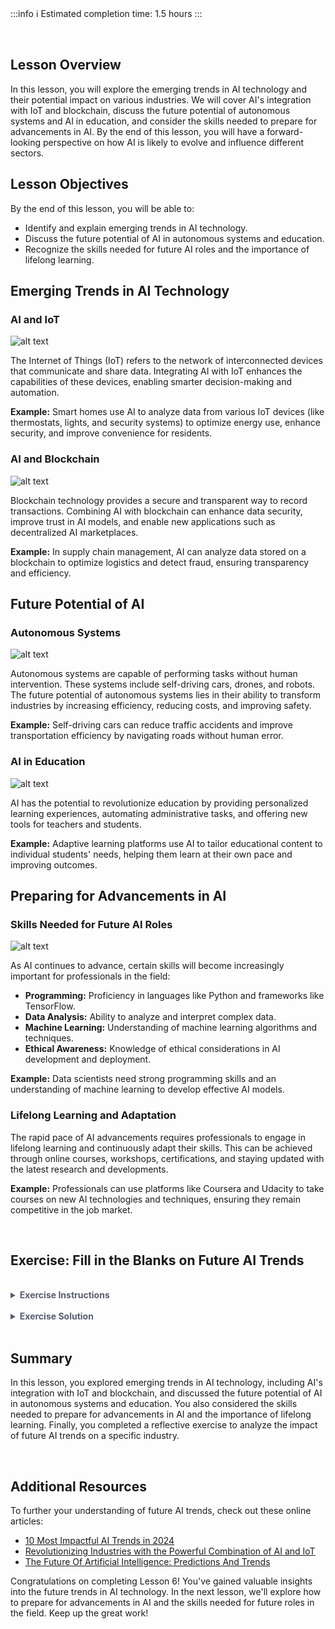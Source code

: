 <!-- # **Lesson 6: Future Trends in AI** -->

<br>

:::info
:information_source: Estimated completion time: 1.5 hours
:::

<br>

## **Lesson Overview**

In this lesson, you will explore the emerging trends in AI technology and their potential impact on various industries. We will cover AI's integration with IoT and blockchain, discuss the future potential of autonomous systems and AI in education, and consider the skills needed to prepare for advancements in AI. By the end of this lesson, you will have a forward-looking perspective on how AI is likely to evolve and influence different sectors.

## **Lesson Objectives**

By the end of this lesson, you will be able to:

- Identify and explain emerging trends in AI technology.
- Discuss the future potential of AI in autonomous systems and education.
- Recognize the skills needed for future AI roles and the importance of lifelong learning.

## **Emerging Trends in AI Technology**

### AI and IoT

![alt text](https://education-team-2020.s3.eu-west-1.amazonaws.com/ai-async-1/module-1-exploring-ai-fundamentals/lesson-6/ai-iot.jpg)

The Internet of Things (IoT) refers to the network of interconnected devices that communicate and share data. Integrating AI with IoT enhances the capabilities of these devices, enabling smarter decision-making and automation.

**Example:**
Smart homes use AI to analyze data from various IoT devices (like thermostats, lights, and security systems) to optimize energy use, enhance security, and improve convenience for residents.

### AI and Blockchain

![alt text](https://education-team-2020.s3.eu-west-1.amazonaws.com/ai-async-1/module-1-exploring-ai-fundamentals/lesson-6/ai-blockchain.jpg)

Blockchain technology provides a secure and transparent way to record transactions. Combining AI with blockchain can enhance data security, improve trust in AI models, and enable new applications such as decentralized AI marketplaces.

**Example:**
In supply chain management, AI can analyze data stored on a blockchain to optimize logistics and detect fraud, ensuring transparency and efficiency.

## **Future Potential of AI**

### Autonomous Systems

![alt text](https://education-team-2020.s3.eu-west-1.amazonaws.com/ai-async-1/module-1-exploring-ai-fundamentals/lesson-6/ai-autonomous-systems.jpg)

Autonomous systems are capable of performing tasks without human intervention. These systems include self-driving cars, drones, and robots. The future potential of autonomous systems lies in their ability to transform industries by increasing efficiency, reducing costs, and improving safety.

**Example:**
Self-driving cars can reduce traffic accidents and improve transportation efficiency by navigating roads without human error.

### AI in Education

![alt text](https://education-team-2020.s3.eu-west-1.amazonaws.com/ai-async-1/module-1-exploring-ai-fundamentals/lesson-6/ai-in-education.png)

AI has the potential to revolutionize education by providing personalized learning experiences, automating administrative tasks, and offering new tools for teachers and students.

**Example:**
Adaptive learning platforms use AI to tailor educational content to individual students' needs, helping them learn at their own pace and improving outcomes.

## **Preparing for Advancements in AI**

### Skills Needed for Future AI Roles

![alt text](https://education-team-2020.s3.eu-west-1.amazonaws.com/ai-async-1/module-1-exploring-ai-fundamentals/lesson-6/future-ai-roles.jpg)

As AI continues to advance, certain skills will become increasingly important for professionals in the field:

- **Programming:** Proficiency in languages like Python and frameworks like TensorFlow.
- **Data Analysis:** Ability to analyze and interpret complex data.
- **Machine Learning:** Understanding of machine learning algorithms and techniques.
- **Ethical Awareness:** Knowledge of ethical considerations in AI development and deployment.

**Example:**
Data scientists need strong programming skills and an understanding of machine learning to develop effective AI models.

### Lifelong Learning and Adaptation

The rapid pace of AI advancements requires professionals to engage in lifelong learning and continuously adapt their skills. This can be achieved through online courses, workshops, certifications, and staying updated with the latest research and developments.

**Example:**
Professionals can use platforms like Coursera and Udacity to take courses on new AI technologies and techniques, ensuring they remain competitive in the job market.

<br />

## **Exercise: Fill in the Blanks on Future AI Trends**

<br />

<details style="font-size: 14px; cursor: pointer; outline: none; color: #575d70;">
<summary><strong>Exercise Instructions</strong></summary>

In this exercise, you will fill in the blanks to complete sentences about future AI trends and their potential impacts. This exercise will help reinforce your understanding of the material covered in this lesson.

1. AI combined with \***\*\_\_\*\*** (Internet of Things/Blockchain) can enhance the capabilities of interconnected devices by enabling smarter decision-making and automation.

2. \***\*\_\_\*\*** (Autonomous systems/Adaptive learning) include self-driving cars, drones, and robots, which can perform tasks without human intervention.

3. AI-powered \***\*\_\_\*\*** (adaptive learning platforms/fraud detection systems) tailor educational content to individual students' needs, helping them learn at their own pace.

4. Combining AI with \***\*\_\_\*\*** (IoT/Blockchain) can enhance data security, improve trust in AI models, and enable new applications like decentralized AI marketplaces.

5. \***\*\_\_\*\*** (Programming/Ethical awareness) in languages like Python and frameworks like TensorFlow is crucial for developing effective AI models.

6. The rapid pace of AI advancements requires professionals to engage in \***\*\_\_\*\*** (programming/lifelong learning) and continuously adapt their skills.

</details>

<br />

<details style="font-size: 14px; cursor: pointer; outline: none; color: #575d70;">
<summary><strong>Exercise Solution</strong></summary>

1. AI combined with **Internet of Things** can enhance the capabilities of interconnected devices by enabling smarter decision-making and automation.

2. **Autonomous systems** include self-driving cars, drones, and robots, which can perform tasks without human intervention.

3. AI-powered **adaptive learning platforms** tailor educational content to individual students' needs, helping them learn at their own pace.

4. Combining AI with **Blockchain** can enhance data security, improve trust in AI models, and enable new applications like decentralized AI marketplaces.

5. **Programming** in languages like Python and frameworks like TensorFlow is crucial for developing effective AI models.

6. The rapid pace of AI advancements requires professionals to engage in **lifelong learning** and continuously adapt their skills.

</details>

<br />

## **Summary**

In this lesson, you explored emerging trends in AI technology, including AI's integration with IoT and blockchain, and discussed the future potential of AI in autonomous systems and education. You also considered the skills needed to prepare for advancements in AI and the importance of lifelong learning. Finally, you completed a reflective exercise to analyze the impact of future AI trends on a specific industry.

<br />

## **Additional Resources**

To further your understanding of future AI trends, check out these online articles:

- [10 Most Impactful AI Trends in 2024](https://www.eweek.com/artificial-intelligence/ai-trends/)
- [Revolutionizing Industries with the Powerful Combination of AI and IoT](https://www.linkedin.com/pulse/revolutionizing-industries-powerful-combination-ai-iot-enio-moraes/)
- [The Future Of Artificial Intelligence: Predictions And Trends](https://www.forbes.com/sites/forbesagencycouncil/2023/09/11/the-future-of-artificial-intelligence-predictions-and-trends/)

Congratulations on completing Lesson 6! You've gained valuable insights into the future trends in AI technology. In the next lesson, we'll explore how to prepare for advancements in AI and the skills needed for future roles in the field. Keep up the great work!
